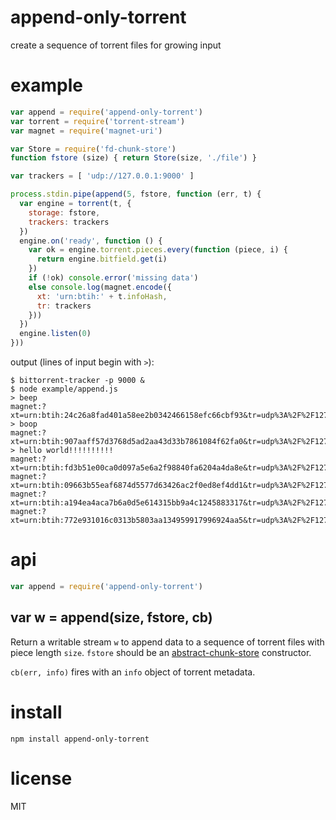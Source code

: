 # append-only-torrent

create a sequence of torrent files for growing input

# example

``` js
var append = require('append-only-torrent')
var torrent = require('torrent-stream')
var magnet = require('magnet-uri')

var Store = require('fd-chunk-store')
function fstore (size) { return Store(size, './file') }

var trackers = [ 'udp://127.0.0.1:9000' ]

process.stdin.pipe(append(5, fstore, function (err, t) {
  var engine = torrent(t, {
    storage: fstore,
    trackers: trackers
  })
  engine.on('ready', function () {
    var ok = engine.torrent.pieces.every(function (piece, i) {
      return engine.bitfield.get(i)
    })
    if (!ok) console.error('missing data')
    else console.log(magnet.encode({
      xt: 'urn:btih:' + t.infoHash,
      tr: trackers
    }))
  })
  engine.listen(0)
}))
```

output (lines of input begin with `>`):

```
$ bittorrent-tracker -p 9000 &
$ node example/append.js 
> beep
magnet:?xt=urn:btih:24c26a8fad401a58ee2b0342466158efc66cbf93&tr=udp%3A%2F%2F127.0.0.1%3A9000
> boop
magnet:?xt=urn:btih:907aaff57d3768d5ad2aa43d33b7861084f62fa0&tr=udp%3A%2F%2F127.0.0.1%3A9000
> hello world!!!!!!!!!!
magnet:?xt=urn:btih:fd3b51e00ca0d097a5e6a2f98840fa6204a4da8e&tr=udp%3A%2F%2F127.0.0.1%3A9000
magnet:?xt=urn:btih:09663b55eaf6874d5577d63426ac2f0ed8ef4dd1&tr=udp%3A%2F%2F127.0.0.1%3A9000
magnet:?xt=urn:btih:a194ea4aca7b6a0d5e614315bb9a4c1245883317&tr=udp%3A%2F%2F127.0.0.1%3A9000
magnet:?xt=urn:btih:772e931016c0313b5803aa134959917996924aa5&tr=udp%3A%2F%2F127.0.0.1%3A9000
```

# api

``` js
var append = require('append-only-torrent')
```

## var w = append(size, fstore, cb)

Return a writable stream `w` to append data to a sequence of torrent files with
piece length `size`. `fstore` should be an
[abstract-chunk-store](https://npmjs.com/package/abstract-chunk-store)
constructor.

`cb(err, info)` fires with an `info` object of torrent metadata.

# install

```
npm install append-only-torrent
```

# license

MIT
